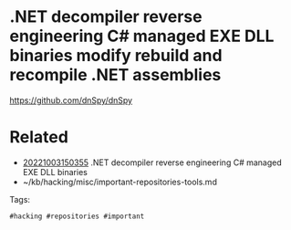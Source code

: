# .NET decompiler reverse engineering C# managed EXE DLL binaries modify rebuild and recompile .NET assemblies
https://github.com/dnSpy/dnSpy

# Related

- [20221003150355](/zet/20221003150355/README.md) .NET decompiler reverse engineering C# managed EXE DLL binaries
- ~/kb/hacking/misc/important-repositories-tools.md

Tags:

    #hacking #repositories #important 
